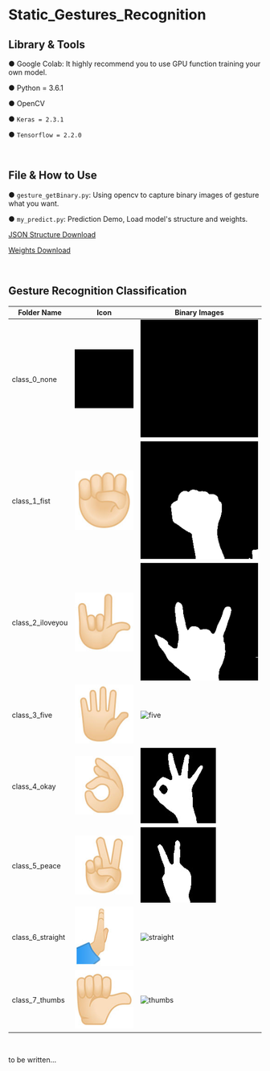 # Static_Gestures_Recognition


## Library & Tools
● Google Colab: It highly recommend you to use GPU function training your own model.

● Python = 3.6.1

● OpenCV

● `Keras = 2.3.1`

● `Tensorflow = 2.2.0`

&emsp;
&emsp;

## File & How to Use
● `gesture_getBinary.py`: Using opencv to capture binary images of gesture what you want.

● `my_predict.py`: Prediction Demo, Load model's structure and weights.

[JSON Structure Download](https://drive.google.com/file/d/1zkwMxnMKtcChziVGG22R4vboEBRi2b1r/view?usp=sharing)

[Weights Download](https://drive.google.com/file/d/1MP-mdzV9R8b5lEizOlK3h58SwA-n1MsX/view?usp=sharing )

&emsp;
&emsp;

## Gesture Recognition Classification
|Folder Name|Icon|Binary Images
|---|---|----
|class_0_none|![none](https://raw.githubusercontent.com/iamDavidLai/Static_Gestures_Recognition/main/images/icon/class_0_none_128.jpg)|![none](https://github.com/iamDavidLai/Static_Gestures_Recognition/blob/main/images/my_gesture_7-2/train/class_0_none/1.png)
|class_1_fist|![fist](https://raw.githubusercontent.com/iamDavidLai/Static_Gestures_Recognition/main/images/icon/class_1_fist_128.jpg)|![fist](https://github.com/iamDavidLai/Static_Gestures_Recognition/blob/main/images/my_gesture_7-2/train/class_1_fist/1.png)
|class_2_iloveyou|![Iloveyou](https://raw.githubusercontent.com/iamDavidLai/Static_Gestures_Recognition/main/images/icon/class_2_love-you_128.jpg)|![Iloveyou](https://github.com/iamDavidLai/Static_Gestures_Recognition/blob/main/images/my_gesture_7-2/train/class_2_iloveyou/1.png)
|class_3_five|![five](https://raw.githubusercontent.com/iamDavidLai/Static_Gestures_Recognition/main/images/icon/class_3_five_128.jpg)|![five](https://github.com/iamDavidLai/Static_Gestures_Recognition/tree/main/images/my_gesture_7-2/train/class_3_five/1.png)
|class_4_okay|![okay](https://raw.githubusercontent.com/iamDavidLai/Static_Gestures_Recognition/main/images/icon/class_4_okay_128.jpg)|![okay](https://github.com/iamDavidLai/Static_Gestures_Recognition/blob/main/images/my_gesture_7-2/train/class_4_okay/1.jpg)
|class_5_peace|![peace](https://raw.githubusercontent.com/iamDavidLai/Static_Gestures_Recognition/main/images/icon/class_5_peace_128.jpg)|![peace](https://github.com/iamDavidLai/Static_Gestures_Recognition/blob/main/images/my_gesture_7-2/train/class_5_peace/1.jpg)
|class_6_straight|![straight](https://raw.githubusercontent.com/iamDavidLai/Static_Gestures_Recognition/main/images/icon/class_6_straight_128.jpg)|![straight](https://github.com/iamDavidLai/Static_Gestures_Recognition/blob/main/images/my_gesture_7-2/train/class_6_straight/1.jpg)
|class_7_thumbs|![thumbs](https://raw.githubusercontent.com/iamDavidLai/Static_Gestures_Recognition/main/images/icon/class_7_thumbs_128.jpg)|![thumbs](https://github.com/iamDavidLai/Static_Gestures_Recognition/blob/main/images/my_gesture_7-2/train/class_7_thumbs/1.jpg)


&emsp;
&emsp;




to be written...
